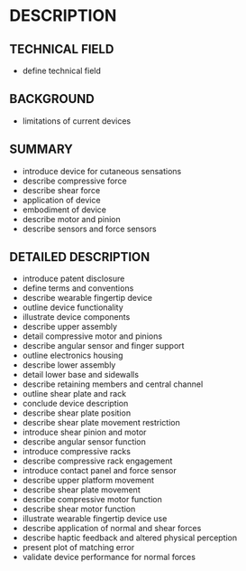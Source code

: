 # DESCRIPTION

## TECHNICAL FIELD

- define technical field

## BACKGROUND

- limitations of current devices

## SUMMARY

- introduce device for cutaneous sensations
- describe compressive force
- describe shear force
- application of device
- embodiment of device
- describe motor and pinion
- describe sensors and force sensors

## DETAILED DESCRIPTION

- introduce patent disclosure
- define terms and conventions
- describe wearable fingertip device
- outline device functionality
- illustrate device components
- describe upper assembly
- detail compressive motor and pinions
- describe angular sensor and finger support
- outline electronics housing
- describe lower assembly
- detail lower base and sidewalls
- describe retaining members and central channel
- outline shear plate and rack
- conclude device description
- describe shear plate position
- describe shear plate movement restriction
- introduce shear pinion and motor
- describe angular sensor function
- introduce compressive racks
- describe compressive rack engagement
- introduce contact panel and force sensor
- describe upper platform movement
- describe shear plate movement
- describe compressive motor function
- describe shear motor function
- illustrate wearable fingertip device use
- describe application of normal and shear forces
- describe haptic feedback and altered physical perception
- present plot of matching error
- validate device performance for normal forces


